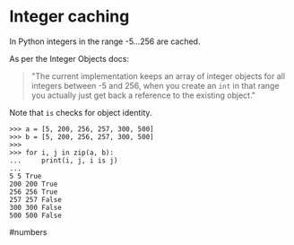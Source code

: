 # Integer caching

In Python integers in the range -5...256 are cached.

As per the Integer Objects docs:

> "The current implementation keeps an array of integer objects for all integers between -5 and 256, when you create an `int` in that range you actually just get back a reference to the existing object."

Note that `is` checks for object identity.

```
>>> a = [5, 200, 256, 257, 300, 500]
>>> b = [5, 200, 256, 257, 300, 500]
>>>
>>> for i, j in zip(a, b):
...     print(i, j, i is j)
...
5 5 True
200 200 True
256 256 True
257 257 False
300 300 False
500 500 False
```

#numbers
